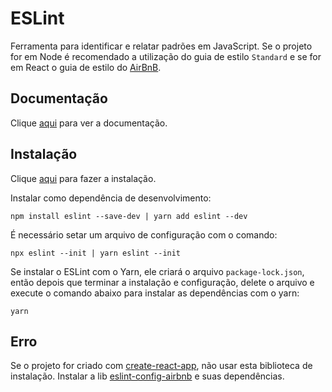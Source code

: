 # ESLint

Ferramenta para identificar e relatar padrões em JavaScript. Se o projeto for em Node é recomendado a utilização do guia de estilo `Standard` e se for em React o guia de estilo do [AirBnB](https://www.npmjs.com/package/eslint-config-airbnb-base).

## Documentação

Clique [aqui](https://github.com/eslint/eslint) para ver a documentação.

## Instalação

Clique [aqui](https://www.npmjs.com/package/eslint) para fazer a instalação.

Instalar como dependência de desenvolvimento:

```
npm install eslint --save-dev | yarn add eslint --dev
```

É necessário setar um arquivo de configuração com o comando:

```
npx eslint --init | yarn eslint --init
```

Se instalar o ESLint com o Yarn, ele criará o arquivo `package-lock.json`, então depois que terminar a instalação e configuração, delete o arquivo e execute o comando abaixo para instalar as dependências com o yarn:

```
yarn
```

## Erro

Se o projeto for criado com [create-react-app](create-react-app.md), não usar esta biblioteca de instalação. Instalar a lib [eslint-config-airbnb](eslint-config-airbnb.md) e suas dependências.
